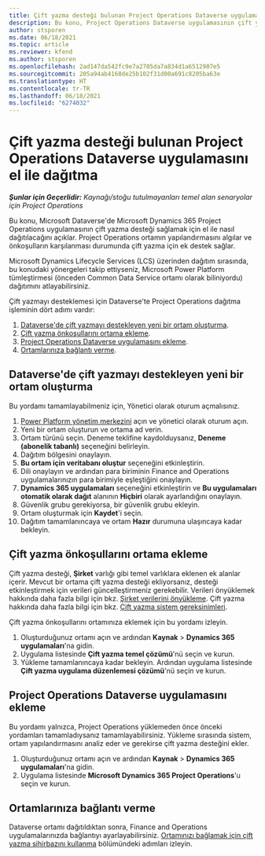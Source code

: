 ```yaml
---
title: Çift yazma desteği bulunan Project Operations Dataverse uygulamasını el ile dağıtma
description: Bu konu, Project Operations Dataverse uygulamasının çift yazma desteği sağlamak için el ile nasıl dağıtılacağını açıklar.
author: stsporen
ms.date: 06/18/2021
ms.topic: article
ms.reviewer: kfend
ms.author: stsporen
ms.openlocfilehash: 2ad147da542fc9e7a2705da7a834d1a6512907e5
ms.sourcegitcommit: 205a94ab4168de25b102f31d00a691c8205ba63e
ms.translationtype: HT
ms.contentlocale: tr-TR
ms.lasthandoff: 06/18/2021
ms.locfileid: "6274032"
---
```

# <a name="manually-deploy-the-project-operations-dataverse-app-with-dual-write-support"></a>Çift yazma desteği bulunan Project Operations Dataverse uygulamasını el ile dağıtma

_**Şunlar için Geçerlidir:** Kaynağı/stoğu tutulmayanları temel alan senaryolar için Project Operations_

Bu konu, Microsoft Dataverse'de Microsoft Dynamics 365 Project Operations uygulamasının çift yazma desteği sağlamak için el ile nasıl dağıtılacağını açıklar. Project Operations ortamın yapılandırmasını algılar ve önkoşulların karşılanması durumunda çift yazma için ek destek sağlar.

Microsoft Dynamics Lifecycle Services (LCS) üzerinden dağıtım sırasında, bu konudaki yönergeleri takip ettiyseniz, Microsoft Power Platform tümleştirmesi (önceden Common Data Service ortamı olarak biliniyordu) dağıtımını atlayabilirsiniz.

Çift yazmayı desteklemesi için Dataverse'te Project Operations dağıtma işleminin dört adımı vardır:

1. [Dataverse'de çift yazmayı destekleyen yeni bir ortam oluşturma](#create).
2. [Çift yazma önkoşullarını ortama ekleme](#prerequisites).
3. [Project Operations Dataverse uygulamasını ekleme](#dataverse).
4. [Ortamlarınıza bağlantı verme](#link).

## <a name="create-a-new-environment-in-dataverse-that-supports-dual-write"></a><a name="create"></a>Dataverse'de çift yazmayı destekleyen yeni bir ortam oluşturma

Bu yordamı tamamlayabilmeniz için, Yönetici olarak oturum açmalısınız.

1. [Power Platform yönetim merkezini](https://admin.powerplatform.com) açın ve yönetici olarak oturum açın.
2. Yeni bir ortam oluşturun ve ortama ad verin.
3. Ortam türünü seçin. Deneme teklifine kaydolduysanız, **Deneme (abonelik tabanlı)** seçeneğini belirleyin.
4. Dağıtım bölgesini onaylayın.
5. **Bu ortam için veritabanı oluştur** seçeneğini etkinleştirin. 
6. Dili onaylayın ve ardından para biriminin Finance and Operations uygulamalarınızın para birimiyle eşleştiğini onaylayın.
7. **Dynamics 365 uygulamaları** seçeneğini etkinleştirin ve **Bu uygulamaları otomatik olarak dağıt** alanının **Hiçbiri** olarak ayarlandığını onaylayın.
8. Güvenlik grubu gerekiyorsa, bir güvenlik grubu ekleyin.
9. Ortam oluşturmak için **Kaydet**'i seçin.
10. Dağıtım tamamlanıncaya ve ortam **Hazır** durumuna ulaşıncaya kadar bekleyin.

## <a name="add-dual-write-prerequisites-to-the-environment"></a><a name="prerequisites"></a>Çift yazma önkoşullarını ortama ekleme

Çift yazma desteği, **Şirket** varlığı gibi temel varlıklara eklenen ek alanlar içerir. Mevcut bir ortama çift yazma desteği ekliyorsanız, desteği etkinleştirmek için verileri güncelleştirmeniz gerekebilir. Verileri önyüklemek hakkında daha fazla bilgi için bkz. [Şirket verilerini önyükleme](/dynamics365/fin-ops-core/dev-itpro/data-entities/dual-write/bootstrap-company-data). Çift yazma hakkında daha fazla bilgi için bkz. [Çift yazma sistem gereksinimleri](/dynamics365/fin-ops-core/dev-itpro/data-entities/dual-write/dual-write-system-req).

Çift yazma önkoşullarını ortamınıza eklemek için bu yordamı izleyin.

1. Oluşturduğunuz ortamı açın ve ardından **Kaynak** \> **Dynamics 365 uygulamaları**'na gidin.
2. Uygulama listesinde **Çift yazma temel çözümü**'nü seçin ve kurun.
3. Yükleme tamamlanıncaya kadar bekleyin. Ardından uygulama listesinde **Çift yazma uygulama düzenlemesi çözümü**'nü seçin ve kurun.

## <a name="add-the-project-operations-dataverse-app"></a><a name="dataverse"></a>Project Operations Dataverse uygulamasını ekleme

Bu yordamı yalnızca, Project Operations yüklemeden önce önceki yordamları tamamladıysanız tamamlayabilirsiniz. Yükleme sırasında sistem, ortam yapılandırmasını analiz eder ve gerekirse çift yazma desteğini ekler.

1. Oluşturduğunuz ortamı açın ve ardından **Kaynak** \> **Dynamics 365 uygulamaları**'na gidin.
2. Uygulama listesinde **Microsoft Dynamics 365 Project Operations**'u seçin ve kurun.

## <a name="link-your-environments"></a><a name="link"></a>Ortamlarınıza bağlantı verme

Dataverse ortamı dağıtıldıktan sonra, Finance and Operations uygulamalarınızda bağlantıyı ayarlayabilirsiniz. [Ortamınızı bağlamak için çift yazma sihirbazını kullanma](/dynamics365/fin-ops-core/dev-itpro/data-entities/dual-write/link-your-environment) bölümündeki adımları izleyin.

